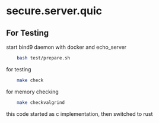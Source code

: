 # secure.server.quic


## For Testing

start bind9 daemon with docker and echo_server

```sh
    bash test/prepare.sh
```

 for testing

```sh
    make check
```

for memory checking

```sh
    make checkvalgrind
```

this code started as c implementation, then switched to rust

